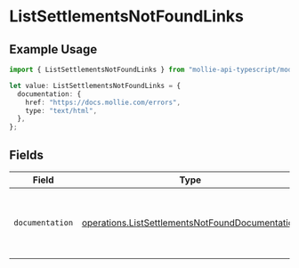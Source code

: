 # ListSettlementsNotFoundLinks

## Example Usage

```typescript
import { ListSettlementsNotFoundLinks } from "mollie-api-typescript/models/operations";

let value: ListSettlementsNotFoundLinks = {
  documentation: {
    href: "https://docs.mollie.com/errors",
    type: "text/html",
  },
};
```

## Fields

| Field                                                                                                              | Type                                                                                                               | Required                                                                                                           | Description                                                                                                        |
| ------------------------------------------------------------------------------------------------------------------ | ------------------------------------------------------------------------------------------------------------------ | ------------------------------------------------------------------------------------------------------------------ | ------------------------------------------------------------------------------------------------------------------ |
| `documentation`                                                                                                    | [operations.ListSettlementsNotFoundDocumentation](../../models/operations/listsettlementsnotfounddocumentation.md) | :heavy_check_mark:                                                                                                 | The URL to the generic Mollie API error handling guide.                                                            |